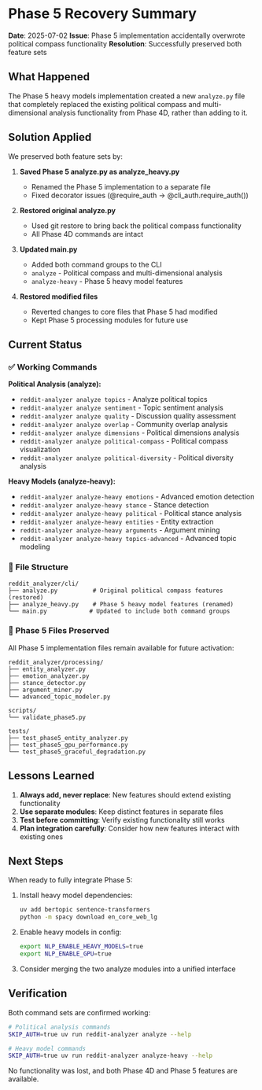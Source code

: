 # Phase 5 Recovery Summary

**Date**: 2025-07-02
**Issue**: Phase 5 implementation accidentally overwrote political compass functionality
**Resolution**: Successfully preserved both feature sets

## What Happened

The Phase 5 heavy models implementation created a new `analyze.py` file that completely replaced the existing political compass and multi-dimensional analysis functionality from Phase 4D, rather than adding to it.

## Solution Applied

We preserved both feature sets by:

1. **Saved Phase 5 analyze.py as analyze_heavy.py**
   - Renamed the Phase 5 implementation to a separate file
   - Fixed decorator issues (@require_auth → @cli_auth.require_auth())

2. **Restored original analyze.py**
   - Used git restore to bring back the political compass functionality
   - All Phase 4D commands are intact

3. **Updated main.py**
   - Added both command groups to the CLI
   - `analyze` - Political compass and multi-dimensional analysis
   - `analyze-heavy` - Phase 5 heavy model features

4. **Restored modified files**
   - Reverted changes to core files that Phase 5 had modified
   - Kept Phase 5 processing modules for future use

## Current Status

### ✅ Working Commands

**Political Analysis (analyze):**
- `reddit-analyzer analyze topics` - Analyze political topics
- `reddit-analyzer analyze sentiment` - Topic sentiment analysis
- `reddit-analyzer analyze quality` - Discussion quality assessment
- `reddit-analyzer analyze overlap` - Community overlap analysis
- `reddit-analyzer analyze dimensions` - Political dimensions analysis
- `reddit-analyzer analyze political-compass` - Political compass visualization
- `reddit-analyzer analyze political-diversity` - Political diversity analysis

**Heavy Models (analyze-heavy):**
- `reddit-analyzer analyze-heavy emotions` - Advanced emotion detection
- `reddit-analyzer analyze-heavy stance` - Stance detection
- `reddit-analyzer analyze-heavy political` - Political stance analysis
- `reddit-analyzer analyze-heavy entities` - Entity extraction
- `reddit-analyzer analyze-heavy arguments` - Argument mining
- `reddit-analyzer analyze-heavy topics-advanced` - Advanced topic modeling

### 📁 File Structure

```
reddit_analyzer/cli/
├── analyze.py          # Original political compass features (restored)
├── analyze_heavy.py    # Phase 5 heavy model features (renamed)
└── main.py            # Updated to include both command groups
```

### 🔧 Phase 5 Files Preserved

All Phase 5 implementation files remain available for future activation:

```
reddit_analyzer/processing/
├── entity_analyzer.py
├── emotion_analyzer.py
├── stance_detector.py
├── argument_miner.py
└── advanced_topic_modeler.py

scripts/
└── validate_phase5.py

tests/
├── test_phase5_entity_analyzer.py
├── test_phase5_gpu_performance.py
└── test_phase5_graceful_degradation.py
```

## Lessons Learned

1. **Always add, never replace**: New features should extend existing functionality
2. **Use separate modules**: Keep distinct features in separate files
3. **Test before committing**: Verify existing functionality still works
4. **Plan integration carefully**: Consider how new features interact with existing ones

## Next Steps

When ready to fully integrate Phase 5:

1. Install heavy model dependencies:
   ```bash
   uv add bertopic sentence-transformers
   python -m spacy download en_core_web_lg
   ```

2. Enable heavy models in config:
   ```bash
   export NLP_ENABLE_HEAVY_MODELS=true
   export NLP_ENABLE_GPU=true
   ```

3. Consider merging the two analyze modules into a unified interface

## Verification

Both command sets are confirmed working:

```bash
# Political analysis commands
SKIP_AUTH=true uv run reddit-analyzer analyze --help

# Heavy model commands
SKIP_AUTH=true uv run reddit-analyzer analyze-heavy --help
```

No functionality was lost, and both Phase 4D and Phase 5 features are available.
